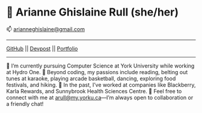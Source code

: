 
🎯 Arianne Ghislaine Rull (she/her)
============
📫  arianneghislaine@gmail.com
-------------------     ----------------------------
[GitHub](https://github.com/arianneghislainerull) ||
[Devpost](https://devpost.com/arianneghislaine) || [Portfolio](https://ariannerullcodes.netlify.app/)
-------------------     ----------------------------

🌺 I’m currently pursuing Computer Science at York University while working at Hydro One. 
🌺 Beyond coding, my passions include reading, belting out tunes at karaoke, playing arcade basketball, dancing, exploring food festivals, and hiking. 
🌺 In the past, I’ve worked at companies like Blackberry, Karla Rewards, and Sunnybrook Health Sciences Centre. 
🌺 Feel free to connect with me at arull@my.yorku.ca—I’m always open to collaboration or a friendly chat! 
